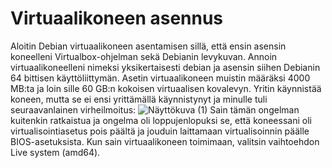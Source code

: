# Virtuaalikoneen asennus
Aloitin Debian virtuaalikoneen asentamisen sillä, että ensin asensin koneelleni Virtualbox-ohjelman sekä Debianin levykuvan. Annoin virtuaalikoneelleni nimeksi yksikertaisesti debian ja asensin siihen Debianin 64 bittisen käyttöliittymän. Asetin virtuaalikoneen muistin määräksi 4000 MB:ta ja loin sille 60 GB:n kokoisen virtuaalisen kovalevyn. Yritin käynnistää koneen, mutta se ei ensi yrittämällä käynnistynyt ja minulle tuli seuraavanlainen virheilmoitus:
![Näyttökuva (1)](https://github.com/JukkaLak/h1omalinux/assets/123172165/47846bfb-3e7b-4797-b1dd-4dbe998e2de1)
Sain tämän ongelman kuitenkin ratkaistua ja ongelma oli loppujenlopuksi se, että koneessani oli virtualisointiasetus pois päältä ja jouduin laittamaan virtualisoinnin päälle BIOS-asetuksista.
Kun sain virtuaalikoneen toimimaan, valitsin vaihtoehdon Live system (amd64).
